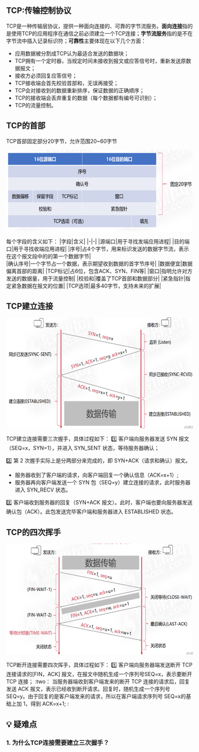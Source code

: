 ## TCP:传输控制协议
TCP是一种传输层协议，提供一种面向连接的、可靠的字节流服务。**面向连接**指的是使用TCP的应用程序在通信之前必须建立一个TCP连接；**字节流服务**指的是不在字节流中插入记录标识符；**可靠性**主要体现在以下几个方面：
- 应用数据被分割成TCP认为最适合发送的数据块；
- TCP拥有一个定时器，当规定时间未接收到报文或应答信号时，重新发送原数据报文；
- 接收方必须回复应答信号；
- TCP接收端会首先校验首部和，无误再接受；
- TCP会对接收到的数据重新排序，保证数据的正确顺序；
- TCP的接收端会丢弃重复的数据（每个数据都有编号可识别）；
- TCP的流量控制。

## TCP的首部
TCP首部固定部分20字节，允许范围20~60字节
<div align=left><img width="520" height="220" src="./images/TCP首部.PNG"/></div>

每个字段的含义如下：
|字段|含义|
|-|-|
|源端口|用于寻找发端应用进程|
|目的端口|用于寻找收端应用进程|
|序号|占4个字节，用来标识发送的数据字节流，表示在这个报文段中的的第一个数据字节|  
|确认序号|一个字节占一个数据，表示期望收到数据的首字节序号|
|数据便宜|数据偏离首部的距离|
|TCP标记|占6位，包含ACK、SYN、FIN等|
|窗口|指明允许对方发送的数据量，用于流量控制|
|校验和|覆盖了TCP首部和数据部分|
|紧急指针|指定紧急数据在报文的位置|
|TCP选项|最多40字节，支持未来的扩展|

## TCP建立连接
<div align=left><img width="720" height="300" src="./images/TCP建立连接.PNG"/></div> 

TCP建立连接需要三次握手，具体过程如下：
:one:  客户端向服务器发送 SYN 报文（SEQ=x，SYN=1），并进入 SYN_SENT 状态，等待服务器确认；

:two:  第 2 次握手实际上是分两部分来完成的，即 SYN+ACK（请求和确认）报文。
  - 服务器收到了客户端的请求，向客户端回复一个确认信息（ACK=x+1）;
  - 服务器再向客户端发送一个 SYN 包（SEQ=y）建立连接的请求，此时服务器进入 SYN_RECV 状态。

:three:  客户端收到服务器的回复（SYN+ACK 报文）。此时，客户端也要向服务器发送确认包（ACK）。此包发送完毕客户端和服务器进入 ESTABLISHED 状态。

## TCP的四次挥手
<div align=left><img width="720" height="300" src="./images/TCP断开连接.PNG"/></div>   

TCP断开连接需要四次挥手，具体过程如下：
:one:  客户端向服务器端发送断开 TCP 连接请求的[FIN，ACK] 报文，在报文中随机生成一个序列号SEQ=x，表示要断开 TCP 连接；
:two： 当服务器端收到客户端发来的断开 TCP 连接的请求后，回复发送 ACK 报文，表示已经收到断开请求。回复时，随机生成一个序列号 SEQ=y。由于回复的是客户端发来的请求，所以在客户端请求序列号 SEQ=x的基础上加 1，得到 ACK=x+1;
:



## :bulb:    疑难点
### 1. 为什么TCP连接需要建立三次握手？






